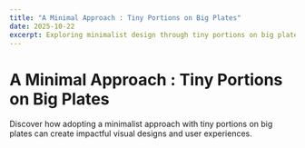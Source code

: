 ```yaml
---
title: "A Minimal Approach : Tiny Portions on Big Plates"
date: 2025-10-22
excerpt: Exploring minimalist design through tiny portions on big plates
---
```


# A Minimal Approach : Tiny Portions on Big Plates

Discover how adopting a minimalist approach with tiny portions on big plates can create impactful visual designs and user experiences.
